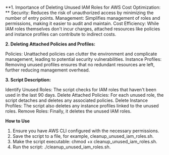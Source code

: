 **1. Importance of Deleting Unused IAM Roles for AWS Cost Optimization:
**
Security: Reduces the risk of unauthorized access by minimizing the number of entry points.
Management: Simplifies management of roles and permissions, making it easier to audit and maintain.
Cost Efficiency: While IAM roles themselves don't incur charges, attached resources like policies and instance profiles can contribute to indirect costs.

**2. Deleting Attached Policies and Profiles:**

Policies: Unattached policies can clutter the environment and complicate management, leading to potential security vulnerabilities.
Instance Profiles: Removing unused profiles ensures that no redundant resources are left, further reducing management overhead.

**3. Script Description:**

Identify Unused Roles: The script checks for IAM roles that haven't been used in the last 90 days.
Delete Attached Policies: For each unused role, the script detaches and deletes any associated policies.
Delete Instance Profiles: The script also deletes any instance profiles linked to the unused roles.
Remove Roles: Finally, it deletes the unused IAM roles.

**How to Use**
1. Ensure you have AWS CLI configured with the necessary permissions.
2. Save the script to a file, for example, cleanup_unused_iam_roles.sh.
3. Make the script executable: chmod +x cleanup_unused_iam_roles.sh.
4. Run the script: ./cleanup_unused_iam_roles.sh.

